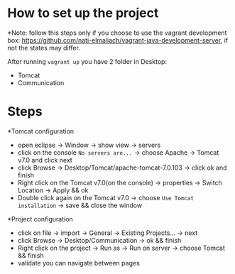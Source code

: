 # How to set up the project

*Note: follow this steps only if you choose to use the vagrant development box: https://github.com/nati-elmaliach/vagrant-java-development-server, if not the states may differ. 

After running `vagrant up` you have 2 folder in Desktop: 
- Tomcat
- Communication

# Steps

*Tomcat configuration
- open eclipse -> Window -> show view -> servers
- click on the console `No servers are...` -> choose Apache -> Tomcat v7.0 and click next
- click Browse -> Desktop/Tomcat/apache-tomcat-7.0.103 -> click ok and finish
- Right click on the Tomcat v7.0(on the console) -> properties -> Switch Location -> Apply && ok  
- Double click again on the Tomcat v7.0 -> choose `Use Tomcat installation` -> save && close the window

*Project configuration
- click on file -> import -> General -> Existing Projects... -> next
- click Browse -> Desktop/Communication -> ok && finish
- Right click on the project -> Run as -> Run on server -> choose Tomcat && finish
- validate you can navigate between pages


